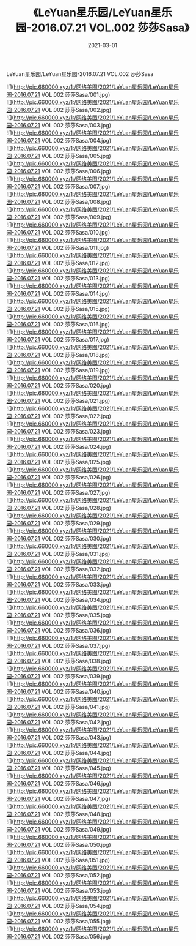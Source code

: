 ﻿---
layout: post
title:  《LeYuan星乐园/LeYuan星乐园-2016.07.21 VOL.002 莎莎Sasa》
date:   2021-03-01
img: http://pic.660000.xyz/1:/网络美图/2021/LeYuan星乐园/LeYuan星乐园-2016.07.21 VOL.002 莎莎Sasa/000.jpg
categories: [美女, 清纯, 唯美]
---

LeYuan星乐园/LeYuan星乐园-2016.07.21 VOL.002 莎莎Sasa

 ![](http://pic.660000.xyz/1:/网络美图/2021/LeYuan星乐园/LeYuan星乐园-2016.07.21 VOL.002 莎莎Sasa/001.jpg) <br>![](http://pic.660000.xyz/1:/网络美图/2021/LeYuan星乐园/LeYuan星乐园-2016.07.21 VOL.002 莎莎Sasa/002.jpg) <br>![](http://pic.660000.xyz/1:/网络美图/2021/LeYuan星乐园/LeYuan星乐园-2016.07.21 VOL.002 莎莎Sasa/003.jpg) <br>![](http://pic.660000.xyz/1:/网络美图/2021/LeYuan星乐园/LeYuan星乐园-2016.07.21 VOL.002 莎莎Sasa/004.jpg) <br>![](http://pic.660000.xyz/1:/网络美图/2021/LeYuan星乐园/LeYuan星乐园-2016.07.21 VOL.002 莎莎Sasa/005.jpg) <br>![](http://pic.660000.xyz/1:/网络美图/2021/LeYuan星乐园/LeYuan星乐园-2016.07.21 VOL.002 莎莎Sasa/006.jpg) <br>![](http://pic.660000.xyz/1:/网络美图/2021/LeYuan星乐园/LeYuan星乐园-2016.07.21 VOL.002 莎莎Sasa/007.jpg) <br>![](http://pic.660000.xyz/1:/网络美图/2021/LeYuan星乐园/LeYuan星乐园-2016.07.21 VOL.002 莎莎Sasa/008.jpg) <br>![](http://pic.660000.xyz/1:/网络美图/2021/LeYuan星乐园/LeYuan星乐园-2016.07.21 VOL.002 莎莎Sasa/009.jpg) <br>![](http://pic.660000.xyz/1:/网络美图/2021/LeYuan星乐园/LeYuan星乐园-2016.07.21 VOL.002 莎莎Sasa/010.jpg) <br>![](http://pic.660000.xyz/1:/网络美图/2021/LeYuan星乐园/LeYuan星乐园-2016.07.21 VOL.002 莎莎Sasa/011.jpg) <br>![](http://pic.660000.xyz/1:/网络美图/2021/LeYuan星乐园/LeYuan星乐园-2016.07.21 VOL.002 莎莎Sasa/012.jpg) <br>![](http://pic.660000.xyz/1:/网络美图/2021/LeYuan星乐园/LeYuan星乐园-2016.07.21 VOL.002 莎莎Sasa/013.jpg) <br>![](http://pic.660000.xyz/1:/网络美图/2021/LeYuan星乐园/LeYuan星乐园-2016.07.21 VOL.002 莎莎Sasa/014.jpg) <br>![](http://pic.660000.xyz/1:/网络美图/2021/LeYuan星乐园/LeYuan星乐园-2016.07.21 VOL.002 莎莎Sasa/015.jpg) <br>![](http://pic.660000.xyz/1:/网络美图/2021/LeYuan星乐园/LeYuan星乐园-2016.07.21 VOL.002 莎莎Sasa/016.jpg) <br>![](http://pic.660000.xyz/1:/网络美图/2021/LeYuan星乐园/LeYuan星乐园-2016.07.21 VOL.002 莎莎Sasa/017.jpg) <br>![](http://pic.660000.xyz/1:/网络美图/2021/LeYuan星乐园/LeYuan星乐园-2016.07.21 VOL.002 莎莎Sasa/018.jpg) <br>![](http://pic.660000.xyz/1:/网络美图/2021/LeYuan星乐园/LeYuan星乐园-2016.07.21 VOL.002 莎莎Sasa/019.jpg) <br>![](http://pic.660000.xyz/1:/网络美图/2021/LeYuan星乐园/LeYuan星乐园-2016.07.21 VOL.002 莎莎Sasa/020.jpg) <br>![](http://pic.660000.xyz/1:/网络美图/2021/LeYuan星乐园/LeYuan星乐园-2016.07.21 VOL.002 莎莎Sasa/021.jpg) <br>![](http://pic.660000.xyz/1:/网络美图/2021/LeYuan星乐园/LeYuan星乐园-2016.07.21 VOL.002 莎莎Sasa/022.jpg) <br>![](http://pic.660000.xyz/1:/网络美图/2021/LeYuan星乐园/LeYuan星乐园-2016.07.21 VOL.002 莎莎Sasa/023.jpg) <br>![](http://pic.660000.xyz/1:/网络美图/2021/LeYuan星乐园/LeYuan星乐园-2016.07.21 VOL.002 莎莎Sasa/024.jpg) <br>![](http://pic.660000.xyz/1:/网络美图/2021/LeYuan星乐园/LeYuan星乐园-2016.07.21 VOL.002 莎莎Sasa/025.jpg) <br>![](http://pic.660000.xyz/1:/网络美图/2021/LeYuan星乐园/LeYuan星乐园-2016.07.21 VOL.002 莎莎Sasa/026.jpg) <br>![](http://pic.660000.xyz/1:/网络美图/2021/LeYuan星乐园/LeYuan星乐园-2016.07.21 VOL.002 莎莎Sasa/027.jpg) <br>![](http://pic.660000.xyz/1:/网络美图/2021/LeYuan星乐园/LeYuan星乐园-2016.07.21 VOL.002 莎莎Sasa/028.jpg) <br>![](http://pic.660000.xyz/1:/网络美图/2021/LeYuan星乐园/LeYuan星乐园-2016.07.21 VOL.002 莎莎Sasa/029.jpg) <br>![](http://pic.660000.xyz/1:/网络美图/2021/LeYuan星乐园/LeYuan星乐园-2016.07.21 VOL.002 莎莎Sasa/030.jpg) <br>![](http://pic.660000.xyz/1:/网络美图/2021/LeYuan星乐园/LeYuan星乐园-2016.07.21 VOL.002 莎莎Sasa/031.jpg) <br>![](http://pic.660000.xyz/1:/网络美图/2021/LeYuan星乐园/LeYuan星乐园-2016.07.21 VOL.002 莎莎Sasa/032.jpg) <br>![](http://pic.660000.xyz/1:/网络美图/2021/LeYuan星乐园/LeYuan星乐园-2016.07.21 VOL.002 莎莎Sasa/033.jpg) <br>![](http://pic.660000.xyz/1:/网络美图/2021/LeYuan星乐园/LeYuan星乐园-2016.07.21 VOL.002 莎莎Sasa/034.jpg) <br>![](http://pic.660000.xyz/1:/网络美图/2021/LeYuan星乐园/LeYuan星乐园-2016.07.21 VOL.002 莎莎Sasa/035.jpg) <br>![](http://pic.660000.xyz/1:/网络美图/2021/LeYuan星乐园/LeYuan星乐园-2016.07.21 VOL.002 莎莎Sasa/036.jpg) <br>![](http://pic.660000.xyz/1:/网络美图/2021/LeYuan星乐园/LeYuan星乐园-2016.07.21 VOL.002 莎莎Sasa/037.jpg) <br>![](http://pic.660000.xyz/1:/网络美图/2021/LeYuan星乐园/LeYuan星乐园-2016.07.21 VOL.002 莎莎Sasa/038.jpg) <br>![](http://pic.660000.xyz/1:/网络美图/2021/LeYuan星乐园/LeYuan星乐园-2016.07.21 VOL.002 莎莎Sasa/039.jpg) <br>![](http://pic.660000.xyz/1:/网络美图/2021/LeYuan星乐园/LeYuan星乐园-2016.07.21 VOL.002 莎莎Sasa/040.jpg) <br>![](http://pic.660000.xyz/1:/网络美图/2021/LeYuan星乐园/LeYuan星乐园-2016.07.21 VOL.002 莎莎Sasa/041.jpg) <br>![](http://pic.660000.xyz/1:/网络美图/2021/LeYuan星乐园/LeYuan星乐园-2016.07.21 VOL.002 莎莎Sasa/042.jpg) <br>![](http://pic.660000.xyz/1:/网络美图/2021/LeYuan星乐园/LeYuan星乐园-2016.07.21 VOL.002 莎莎Sasa/043.jpg) <br>![](http://pic.660000.xyz/1:/网络美图/2021/LeYuan星乐园/LeYuan星乐园-2016.07.21 VOL.002 莎莎Sasa/044.jpg) <br>![](http://pic.660000.xyz/1:/网络美图/2021/LeYuan星乐园/LeYuan星乐园-2016.07.21 VOL.002 莎莎Sasa/045.jpg) <br>![](http://pic.660000.xyz/1:/网络美图/2021/LeYuan星乐园/LeYuan星乐园-2016.07.21 VOL.002 莎莎Sasa/046.jpg) <br>![](http://pic.660000.xyz/1:/网络美图/2021/LeYuan星乐园/LeYuan星乐园-2016.07.21 VOL.002 莎莎Sasa/047.jpg) <br>![](http://pic.660000.xyz/1:/网络美图/2021/LeYuan星乐园/LeYuan星乐园-2016.07.21 VOL.002 莎莎Sasa/048.jpg) <br>![](http://pic.660000.xyz/1:/网络美图/2021/LeYuan星乐园/LeYuan星乐园-2016.07.21 VOL.002 莎莎Sasa/049.jpg) <br>![](http://pic.660000.xyz/1:/网络美图/2021/LeYuan星乐园/LeYuan星乐园-2016.07.21 VOL.002 莎莎Sasa/050.jpg) <br>![](http://pic.660000.xyz/1:/网络美图/2021/LeYuan星乐园/LeYuan星乐园-2016.07.21 VOL.002 莎莎Sasa/051.jpg) <br>![](http://pic.660000.xyz/1:/网络美图/2021/LeYuan星乐园/LeYuan星乐园-2016.07.21 VOL.002 莎莎Sasa/052.jpg) <br>![](http://pic.660000.xyz/1:/网络美图/2021/LeYuan星乐园/LeYuan星乐园-2016.07.21 VOL.002 莎莎Sasa/053.jpg) <br>![](http://pic.660000.xyz/1:/网络美图/2021/LeYuan星乐园/LeYuan星乐园-2016.07.21 VOL.002 莎莎Sasa/054.jpg) <br>![](http://pic.660000.xyz/1:/网络美图/2021/LeYuan星乐园/LeYuan星乐园-2016.07.21 VOL.002 莎莎Sasa/055.jpg) <br>![](http://pic.660000.xyz/1:/网络美图/2021/LeYuan星乐园/LeYuan星乐园-2016.07.21 VOL.002 莎莎Sasa/056.jpg) <br>